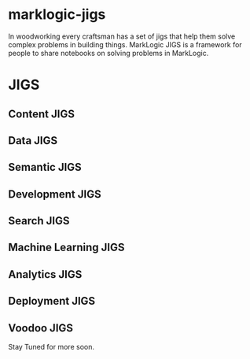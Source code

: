 # marklogic-jigs
In woodworking every craftsman has a set of jigs that help them solve complex problems in building things.  MarkLogic JIGS is a framework for people to share notebooks on solving problems in MarkLogic.

# JIGS
## Content JIGS
## Data JIGS
## Semantic JIGS
## Development JIGS
## Search JIGS
## Machine Learning JIGS
## Analytics JIGS
## Deployment JIGS
## Voodoo JIGS

Stay Tuned for more soon.
